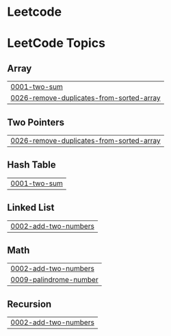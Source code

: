 # Leetcode
<!---LeetCode Topics Start-->
# LeetCode Topics
## Array
|  |
| ------- |
| [0001-two-sum](https://github.com/Amirthalingam015/Leetcode/tree/master/0001-two-sum) |
| [0026-remove-duplicates-from-sorted-array](https://github.com/Amirthalingam015/Leetcode/tree/master/0026-remove-duplicates-from-sorted-array) |
## Two Pointers
|  |
| ------- |
| [0026-remove-duplicates-from-sorted-array](https://github.com/Amirthalingam015/Leetcode/tree/master/0026-remove-duplicates-from-sorted-array) |
## Hash Table
|  |
| ------- |
| [0001-two-sum](https://github.com/Amirthalingam015/Leetcode/tree/master/0001-two-sum) |
## Linked List
|  |
| ------- |
| [0002-add-two-numbers](https://github.com/Amirthalingam015/Leetcode/tree/master/0002-add-two-numbers) |
## Math
|  |
| ------- |
| [0002-add-two-numbers](https://github.com/Amirthalingam015/Leetcode/tree/master/0002-add-two-numbers) |
| [0009-palindrome-number](https://github.com/Amirthalingam015/Leetcode/tree/master/0009-palindrome-number) |
## Recursion
|  |
| ------- |
| [0002-add-two-numbers](https://github.com/Amirthalingam015/Leetcode/tree/master/0002-add-two-numbers) |
<!---LeetCode Topics End-->